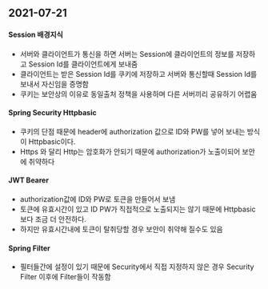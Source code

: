 ## 2021-07-21

#### Session 배경지식

- 서버와 클라이언트가 통신을 하면 서버는 Session에 클라이언트의 정보를 저장하고 Session Id를 클라이언트에게 보내줌
- 클라이언트는 받은 Session Id를 쿠키에 저장하고 서버와 통신할때 Session Id를 보내서 자신임을 증명함
- 쿠키는 보안상의 이유로 동일출처 정책을 사용하며 다른 서버끼리 공유하기 어렵움

#### Spring Security Httpbasic

- 쿠키의 단점 때문에 header에 authorization 값으로 ID와 PW를 넣어 보내는 방식이 Httpbasic이다.
- Https 와 달리 Http는 암호화가 안되기 때문에 authorization가 노출이되어 보안에 취약하다

#### JWT Bearer

- authorization값에 ID와 PW로 토큰을 만들어서 보냄
- 토큰에 유효시간이 있고 ID PW가 직접적으로 노출되지는 않기 때문에 Httpbasic보다 조금 더 안전하다.
- 하지만 유효시간내에 토큰이 탈취당할 경우 보안이 취약해 질수도 있음



#### Spring Filter

- 필터들간에 설정이 있기 때문에 Security에서 직접 지정하지 않은 경우 Security Filter 이후에 Filter들이 작동함